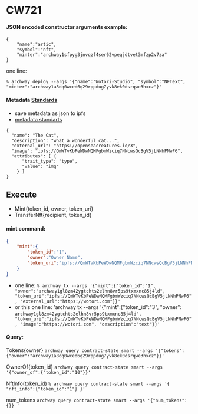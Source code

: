 # CW721

#### JSON encoded constructor arguments example:
```
{
    "name":"artic",
    "symbol":"nft",
    "minter":"archway1sfpyg3jnvqzf4ser62vpeqjdtvet3mfzp2v7za"
}
```
one line:
```
% archway deploy --args '{"name":"Wotori-Studio", "symbol":"NFText", "minter":"archway1a8dq0wced6q29rppdug7yvk8ek0dsrqwe3hxcz"}'
```

#### Metadata [Standards](https://docs.opensea.io/docs/metadata-standards)
- save metadata as json to ipfs
- [metadata standarts](https://docs.opensea.io/docs/metadata-standards)
```
{
  "name": "The Cat",
  "description": "what a wonderful cat...", 
  "external_url": "https://openseacreatures.io/3", 
  "image": "ipfs://QmWTvKbPeWDwNQMFgbmWzciq7NNcwsQcBgV5jLNNhPNwF6", 
  "attributes": [ {
      "trait_type": "type", 
      "value": "img"
    } ]
}
```

## Execute
- Mint{token_id, owner, token_uri}
- TransferNft{recipient, token_id}

#### mint command:
```json
{
    "mint":{
        "token_id":"1",
        "owner":"Owner Name",
        "token_uri":"ipfs://QmWTvKbPeWDwNQMFgbmWzciq7NNcwsQcBgV5jLNNhPNwF6"
    }
}
```
- one line: `% archway tx --args '{"mint":{"token_id":"1", "owner":"archway1gl8zm42ygtchts2elhn8vr5ps9txmxnc85j4ld", "token_uri":"ipfs://QmWTvKbPeWDwNQMFgbmWzciq7NNcwsQcBgV5jLNNhPNwF6", "external_url":"https://wotori.com"}}'`
- or this one line: 'archway tx --args '{"mint":{"token_id":"3", "owner": `archway1gl8zm42ygtchts2elhn8vr5ps9txmxnc85j4ld", "token_uri":"ipfs://QmWTvKbPeWDwNQMFgbmWzciq7NNcwsQcBgV5jLNNhPNwF6", "image":"https://wotori.com", "description":"text"}}'`

#### Query:
Tokens{owner}
`archway query contract-state smart --args '{"tokens":{"owner":"archway1a8dq0wced6q29rppdug7yvk8ek0dsrqwe3hxcz"}}'`

OwnerOf{token_id}
`archway query contract-state smart --args '{"owner_of":{"token_id":"10"}}'`

NftInfo(token_id)
`% archway query contract-state smart --args '{ "nft_info":{"token_id":"1"} }'`

num_tokens
`archway query contract-state smart --args '{"num_tokens":{}} '`